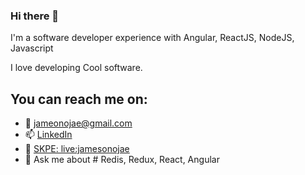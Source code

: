 ### Hi there 👋
I'm a software developer experience with Angular, ReactJS, NodeJS, Javascript

I love developing Cool software.

## You can reach me on: 
- 🔭 [jameonojae@gmail.com](http://jameonojae@gmail.com)
- 📫 [LinkedIn](https://www.linkedin.com/in/james-emmanuel-aa2933215?lipi=urn%3Ali%3Apage%3Ad_flagship3_profile_view_base_contact_details%3BFX2xN5LiTz%2BsOkzIacPK0w%3D%3D)
- 🌱 [SKPE: live:jamesonojae](live:jamesonojae)
- 💬 Ask me about # Redis, Redux, React, Angular


